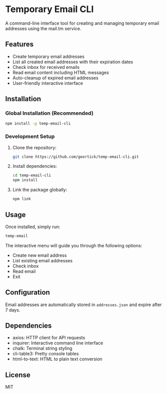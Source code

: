 # Temporary Email CLI

A command-line interface tool for creating and managing temporary email addresses using the mail.tm service.

## Features

- Create temporary email addresses
- List all created email addresses with their expiration dates
- Check inbox for received emails
- Read email content including HTML messages
- Auto-cleanup of expired email addresses
- User-friendly interactive interface

## Installation

### Global Installation (Recommended)
```bash
npm install -g temp-email-cli
```

### Development Setup
1. Clone the repository:
   ```bash
   git clone https://github.com/geortick/temp-email-cli.git
   ```

2. Install dependencies:
   ```bash
   cd temp-email-cli
   npm install
   ```

3. Link the package globally:
   ```bash
   npm link
   ```

## Usage

Once installed, simply run:
```bash
temp-email
```

The interactive menu will guide you through the following options:
- Create new email address
- List existing email addresses
- Check inbox
- Read email
- Exit

## Configuration

Email addresses are automatically stored in `addresses.json` and expire after 7 days.

## Dependencies

- axios: HTTP client for API requests
- inquirer: Interactive command line interface
- chalk: Terminal string styling
- cli-table3: Pretty console tables
- html-to-text: HTML to plain text conversion

## License

MIT

